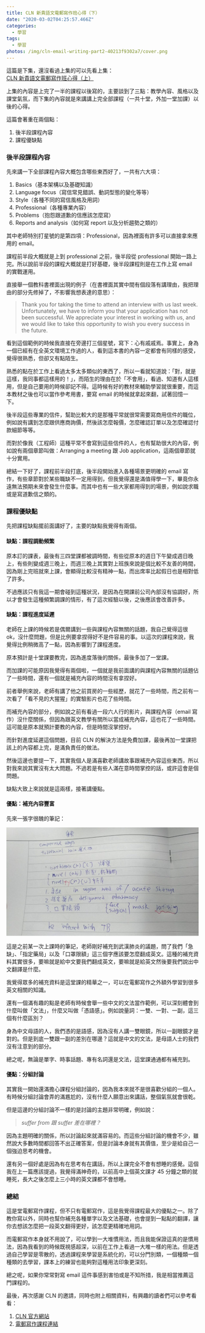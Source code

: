 ```yaml
---
title: CLN 新貴語文電郵寫作班心得（下）
date: "2020-03-02T04:25:57.466Z"
categories:
  - 學習
tags:
  - 學習
photos: /img/cln-email-writing-part2-40213f9302a7/cover.png
---
```


這篇是下集，還沒看過上集的可以先看上集：[CLN 新貴語文電郵寫作班心得（上）](https://medium.com/@hulitw/cln-email-writing-part1-5262fcd9ff79)

上集的內容是上完了一半的課程以後寫的，主要談到了三點：教學內容、風格以及課堂氣氛，而下集的內容就是來講講上完全部課程（一共十堂，外加一堂加課）以後的心得。

這篇會著重在兩個點：

1.  後半段課程內容
2.  課程優缺點

### 後半段課程內容

先來講一下全部課程內容大概包含哪些東西好了，一共有六大項：

1.  Basics（基本架構以及基礎知識）
2.  Language focus（寫信常見錯誤、動詞型態的變化等等）
3.  Style（各種不同的寫信風格及用詞）
4.  Professional（各種專業內容）
5.  Problems（抱怨跟道歉的信應該怎麼寫）
6.  Reports and analysis（如何寫 report 以及分析趨勢之類的）

其中老師特別打星號的是第四項：Professional，因為裡面有許多可以直接拿來應用的 email。

課程前半段大概就是上到 professional 之前，後半段從 professional 開始一路上完。所以說前半段的課程大概就是打好基礎，後半段課程則是在工作上寫 email 的實戰運用。

直接舉一個教科書裡面出現的例子（在書裡面其實中間有個段落有講理由，我把理由的部分先修掉了，不影響我想表達的意思）：

> Thank you for taking the time to attend an interview with us last week. Unfortunately, we have to inform you that your application has not been successful. We appreciate your interest in working with us, and we would like to take this opportunity to wish you every success in the future.

看到這個範例的時候我直接在旁邊打三個星號，寫下：心有戚戚焉。事實上，身為一個已經有在全英文環境工作過的人，看到這本書的內容一定都會有同樣的感受，覺得很熟悉，但卻又有點陌生。

熟悉的點在於工作上看過太多太多類似的東西了，所以一看就知道說：「對，就是這樣，我同事都這樣用的！」，而陌生的理由在於「不會用」，看過、知道有人這樣用，但是自己要用的時候卻記不得。這時候有好的教材來輔助學習就很重要，而這本教材之後也可以當作參考用書，要寫 email 的時候就拿起來翻，試著回憶一下。

後半段這些專業的信件，幫助比較大的是那種平常就很常需要寫商用信件的職位，例如說有講到怎麼跟供應商詢價，然後該怎麼報價，怎麼確認訂單以及怎麼確認付款細節等等。

而對於像我（工程師）這種平常不會寫到這些信件的人，也有幫助很大的內容，例如說有兩個章節叫做：Arranging a meeting 跟 Job application，這兩個章節就十分實用。

總結一下好了，課程前半段打底，後半段開始進入各種場景更明確的 email 寫作，有些章節對於某些職缺不一定用得到，但我覺得還是滿值得學一下，畢竟你永遠無法預期未來會發生什麼事。而其中也有一些大家都用得到的場景，例如說求職或是寫道歉信之類的。

### 課程優缺點

先把課程缺點擺前面講好了，主要的缺點我覺得有兩個。

#### 缺點：課程調動頻繁

原本訂的課表，最後有三四堂課都被調時間，有些從原本的週日下午變成週日晚上，有些則變成週三晚上，而週三晚上其實對上班族來說是個比較不友善的時間，因為剛上完班就來上課，會顯得比較沒有精神一點，而出席率比起假日也是相對低了許多。

不過應該只有我這一期會碰到這種狀況，是因為在開課前公司內部沒有協調好，所以才會發生這種頻繁調課的情形，有了這次經驗以後，之後應該會改善許多。

#### 缺點：課程進度延遲

老師在上課的時候若是偶爾講到一些與課程內容無關的話題，我自己覺得這很 ok，沒什麼問題，但是比例要拿捏得好不是件容易的事。以這次的課程來說，我覺得比例稍微高了一點，因為影響到了課程進度。

原本預計是十堂課要教完，因為進度落後的關係，最後多加了一堂課。

而加課的可能原因我覺得有兩個啦，一個就是我前面講的與課程內容無關的話題佔了一些時間，還有一個就是補充內容的時間沒有拿捏好。

前者舉例來說，老師有講了他之前買房的一些經歷，就花了一些時間，而之前有一次看了「看不見的大猩猩」的實驗影片也花了些時間。

而補充內容的部分，例如說之前有看過一段六人行的影片，與課程內容（email 寫作）沒什麼關係，但因為跟英文教學有關所以當成補充內容，這也花了一些時間。這可能是原本就預計要教的內容，但是時間沒掌控好。

而針對進度延遲這個問題，目前 CLN 的解決方法是免費加課，最後再加一堂課把該上的內容都上完，是滿負責任的做法。

然後這邊也要提一下，其實我個人是滿喜歡老師講故事跟補充內容這些東西，所以對我來說其實沒有太大問題。不過若是有些人滿在意時間掌控的話，或許這會是個問題。

缺點大致上來說就是這兩樣，接著講優點。

#### 優點：補充內容豐富

先來一張字很醜的筆記：

![](/img/cln-email-writing-part2-40213f9302a7/1__hnhv5IvwoertIQn0wcadeQ.jpeg)

這是之前某一次上課時的筆記，老師剛好補充到武漢肺炎的議題，問了我們「急缺」、「指定藥局」以及「口罩限額」這三個字應該要怎麼翻成英文。這種的補充資料其實很多，要嘛就是給中文要我們翻成英文，要嘛就是給英文然後要我們說出中文翻譯是什麼。

我覺得眾多的補充資料是這堂課的精華之一，可以在電郵寫作之外額外學習到很多英文相關的知識。

還有一個滿有趣的點是老師有時候會舉一些中文的文法當作範例，可以深刻體會到什麼叫做「文法」，什麼又叫做「憑語感」。例如說量詞：一雙、一對、一副，這三個有什麼區別？

身為中文母語的人，我們憑的是語感，因為沒有人講一雙眼鏡，所以一副眼鏡才是對的。但是到底一雙跟一副的差別在哪邊？這就是中文的文法，是母語人士的我們沒有注意到的部分。

總之呢，無論是單字、時事話題、專有名詞還是文法，這堂課通通都有補充到。

#### 優點：分組討論

其實我一開始還滿擔心課程分組討論的，因為我本來就不是很喜歡分組的一個人。有時候分組討論會弄的滿尷尬的，沒有什麼人願意出來講話，整個氣氛就會很乾。

但是這邊的分組討論不一樣的是討論的主題非常明確，例如說：

> _suffer from 跟 suffer 差在哪裡？_

因為主題明確的關係，所以討論起來就滿容易的。而這些分組討論的機會不少，雖然說大多數時間都回答不出正確答案，但是討論本身就有其價值，至少是給自己一個強迫思考的機會。

還有另一個好處是因為有在思考有在講話，所以上課完全不會有想睡的感覺。這個我在上一篇應該提過，我覺得滿神奇的，以前高中上個英文課才 45 分鐘之類的就睡死，長大之後怎麼上三小時的英文課都不會想睡。

### 總結

這是堂電郵寫作課程，但不只有電郵寫作，這是我覺得課程最大的優點之一。除了教你寫以外，同時也幫你補充各種單字以及文法基礎，也會提到一點點的翻譯，讓你去想該怎麼把一段英文翻得更好，該怎麼更精確地用詞。

而電郵寫作本身就不用說了，可以學到一大堆慣用法，而且我能保證這真的是慣用法，因為我看到的時候既視感超深，以前在工作上看過一大堆一樣的用法。但是透過自己學習是零散的，透過課程來學習是系統化的，可以分門別類，一個種類一個種類的去學習，課本上的練習也能夠對這種用法印象更深刻。

總之呢，如果你常常對寫 email 這件事感到害怕或是不知所措，我是相當推薦這門課程的。

最後，再次感謝 CLN 的邀請，同時也附上相關資料，有興趣的讀者們可以參考看看：

1.  [CLN 官方網站](https://cln-asia.com/)
2.  [電郵寫作課程連結](https://www.accupass.com/event/2002180549101046452182)
